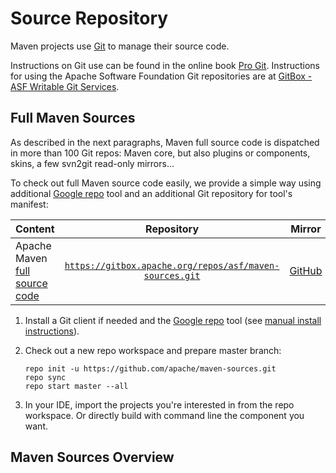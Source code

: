 <!--
Licensed to the Apache Software Foundation (ASF) under one
or more contributor license agreements.  See the NOTICE file
distributed with this work for additional information
regarding copyright ownership.  The ASF licenses this file
to you under the Apache License, Version 2.0 (the
"License"); you may not use this file except in compliance
with the License.  You may obtain a copy of the License at

http://www.apache.org/licenses/LICENSE-2.0

Unless required by applicable law or agreed to in writing,
software distributed under the License is distributed on an
"AS IS" BASIS, WITHOUT WARRANTIES OR CONDITIONS OF ANY
KIND, either express or implied.  See the License for the
specific language governing permissions and limitations
under the License.
-->

<head>
<meta name="author" content="Benjamin Bentmann" />
<title>Source Repository</title>
</head>

# Source Repository

Maven projects use [Git](http://git-scm.com/) to manage their source code.

Instructions on Git use can be found in the online book [Pro Git](http://git-scm.com/book/).
Instructions for using the Apache Software Foundation Git repositories are
at [GitBox - ASF Writable Git Services](https://git-wip-us.apache.org).

## Full Maven Sources

As described in the next paragraphs, Maven full source code is dispatched in more than 100 Git repos: Maven core, but
also plugins or components, skins, a few svn2git read-only mirrors...

To check out full Maven source code easily, we provide a simple way using
additional [Google repo](https://android.googlesource.com/tools/repo) tool and an additional Git repository for tool's
manifest:

| Content                                                                                          |                                                    Repository                                                    |                       Mirror                       |
|:-------------------------------------------------------------------------------------------------|:----------------------------------------------------------------------------------------------------------------:|:--------------------------------------------------:|
| Apache Maven [full source code](https://github.com/apache/maven-sources/blob/master/default.xml) | [`https://gitbox.apache.org/repos/asf/maven-sources.git`](https://gitbox.apache.org/repos/asf/maven-sources.git) | [GitHub](https://github.com/apache/maven-sources/) |

1. Install a Git client if needed and the [Google repo](https://android.googlesource.com/tools/repo) tool
   (see [manual install instructions](https://android.googlesource.com/tools/repo#install)).
2. Check out a new repo workspace and prepare master branch:

   ```
   repo init -u https://github.com/apache/maven-sources.git
   repo sync
   repo start master --all
   ```
3. In your IDE, import the projects you're interested in from the repo workspace.
   Or directly build with command line the component you want.

## Maven Sources Overview

<p>
   <object type="image/svg+xml" data="maven-sources/site.svg"/>
</p>
<p>
   <object type="image/svg+xml" data="maven-sources/core.svg"/>
</p>
<p>
   <object type="image/svg+xml" data="maven-sources/plugins.svg"/>
</p>
<p>
   <object type="image/svg+xml" data="maven-sources/doxia.svg"/>
</p>
<p>
   <object type="image/svg+xml" data="maven-sources/misc.svg"/>
</p>
<p>
   <object type="image/svg+xml" data="maven-sources/shared.svg"/>
</p>
<p>
   <object type="image/svg+xml" data="maven-sources/plexus.svg"/>
</p>

Each component has its own Jira project or component for issue tracking: see
the [Issue Management report](/issue-management.html) to get a summary.

## Maven Site

The sources for this site are available in a distinct Git repository.

| Content                |                                                 Repository                                                 | Mirror                                          |                            Issues                             |
|:-----------------------|:----------------------------------------------------------------------------------------------------------:|:------------------------------------------------|:-------------------------------------------------------------:|
| [Apache Maven Site](/) | [`https://gitbox.apache.org/repos/asf/maven-site.git`](https://gitbox.apache.org/repos/asf/maven-site.git) | [GitHub](https://github.com/apache/maven-site/) | [GitHub Issues](https://github.com/apache/maven-site/issues/) |

*Note*: If you want to submit small site amendments, for example correct a spelling mistake, you don't have to install Git locally.
You can simply hit the "Edit" ![Edit button](../images/accessories-text-editor.png "Edit button") button after the page's title in the breadcrumb section on the top of the page.
This will open the page's source file on GitHub, where you can edit it and easily open a pull request containing your change.

## Maven Core

The Git repository for [Maven](/ref/current/) contains a master branch which is the current development version.
There is also a branch for maven-2.2.X or maven-3.0.x.
In addition, the [integration tests for the Maven core](/core-its/) have their own repository.

| Content                                                                        | Repository                                                                                                                                   |                              Mirror                              |                                Issues                                |
|:-------------------------------------------------------------------------------|:---------------------------------------------------------------------------------------------------------------------------------------------|:----------------------------------------------------------------:|:--------------------------------------------------------------------:|
| [Apache Maven](/ref/current/)                                                  | [`https://gitbox.apache.org/repos/asf/maven.git`](https://gitbox.apache.org/repos/asf/maven.git)                                             |            [GitHub](https://github.com/apache/maven/)            |       [JIRA MNG](https://issues.apache.org/jira/projects/MNG/)       |
| [Apache Maven Core ITs](/core-its/)                                            | [`https://gitbox.apache.org/repos/asf/maven-integration-testing.git`](https://gitbox.apache.org/repos/asf/maven-integration-testing.git)     |  [GitHub](https://github.com/apache/maven-integration-testing/)  |                                 N/A                                  |
| [Apache Maven Build Cache Extension](/extensions/maven-build-cache-extension/) | [`https://gitbox.apache.org/repos/asf/maven-build-cache-extension.git`](https://gitbox.apache.org/repos/asf/maven-build-cache-extension.git) | [GitHub](https://github.com/apache/maven-build-cache-extension/) |   [JIRA MNG](https://issues.apache.org/jira/projects/MBUILDCACHE/)   |
| [Apache Maven Daemon](https://github.com/apache/maven-mvnd)                    | [`https://gitbox.apache.org/repos/asf/maven-mvnd.git`](https://gitbox.apache.org/repos/asf/maven-mvnd.git)                                   |         [GitHub](https://github.com/apache/maven-mvnd/)          |     [GitHub Issues](https://github.com/apache/maven-mvnd/issues)     |
| [Apache Maven Resolver](/resolver/)                                            | [`https://gitbox.apache.org/repos/asf/maven-resolver.git`](https://gitbox.apache.org/repos/asf/maven-resolver.git)                           |       [GitHub](https://github.com/apache/maven-resolver/)        | [JIRA MRESOLVER](https://issues.apache.org/jira/projects/MRESOLVER/) |
| [Apache Maven Resolver Ant Tasks](/resolver-ant-tasks/)                        | [`https://gitbox.apache.org/repos/asf/maven-resolver-ant-tasks.git`](https://gitbox.apache.org/repos/asf/maven-resolver-ant-tasks.git)       |  [GitHub](https://github.com/apache/maven-resolver-ant-tasks/)   | [JIRA MRESOLVER](https://issues.apache.org/jira/projects/MRESOLVER/) |
| [Apache Maven Wrapper](/wrapper/)                                              | [`https://gitbox.apache.org/repos/asf/maven-wrapper.git`](https://gitbox.apache.org/repos/asf/maven-wrapper.git)                             |        [GitHub](https://github.com/apache/maven-wrapper/)        |    [JIRA MNG](https://issues.apache.org/jira/projects/MWRAPPER/)     |

## Other Components

The source repositories for the various plugins are in Git, listed in the documentation of the respective plugin,
reachable via the [plugin index](/plugins/index.html).
There are also many shared components and subsystems with their own source repositories, mainly in Git, some in
Subversion.

### Components in Git

The components in Git are shown in the following table.

| Content                                                                                                                             | Repository                                                                                                                             |                            Mirror                             |                                 Issues                                  |
|:------------------------------------------------------------------------------------------------------------------------------------|:---------------------------------------------------------------------------------------------------------------------------------------|:-------------------------------------------------------------:|:-----------------------------------------------------------------------:|
| [Apache Maven Archetype](/archetype/)                                                                                               | [`https://gitbox.apache.org/repos/asf/maven-archetype.git`](https://gitbox.apache.org/repos/asf/maven-archetype.git)                   |     [GitHub](https://github.com/apache/maven-archetype/)      |    [GitHub Issues](https://github.com/apache/maven-archetype/issues)    |
| [Apache Maven Archetypes](/archetypes/)                                                                                             | [`https://gitbox.apache.org/repos/asf/maven-archetypes.git`](https://gitbox.apache.org/repos/asf/maven-archetypes.git)                 |     [GitHub](https://github.com/apache/maven-archetypes/)     | [JIRA MARCHETYPES](https://issues.apache.org/jira/projects/MARCHETYPES) |
| [Apache Maven Artifact Resolver](/resolver/)                                                                                        | [`https://gitbox.apache.org/repos/asf/maven-resolver.git`](https://gitbox.apache.org/repos/asf/maven-resolver.git)                     |      [GitHub](https://github.com/apache/maven-resolver/)      |  [JIRA MRESOLVER](https://issues.apache.org/jira/projects/MRESOLVER/)   |
| [Apache Maven Artifact Resolver Ant Tasks](/resolver-ant-tasks/)                                                                    | [`https://gitbox.apache.org/repos/asf/maven-resolver-ant-tasks.git`](https://gitbox.apache.org/repos/asf/maven-resolver-ant-tasks.git) | [GitHub](https://github.com/apache/maven-resolver-ant-tasks/) |  [JIRA MRESOLVER](https://issues.apache.org/jira/projects/MRESOLVER/)   |
| [Apache Maven Distribution Checking Tool](https://ci-maven.apache.org/job/Maven/job/maven-box/job/maven-dist-tool/job/master/site/) | [`https://gitbox.apache.org/repos/asf/maven-dist-tool.git`](https://gitbox.apache.org/repos/asf/maven-dist-tool.git)                   |     [GitHub](https://github.com/apache/maven-dist-tool/)      |    [GitHub Issues](https://github.com/apache/maven-dist-tool/issues)    |
| [Apache Maven Enforcer](/enforcer/)                                                                                                 | [`https://gitbox.apache.org/repos/asf/maven-enforcer.git`](https://gitbox.apache.org/repos/asf/maven-enforcer.git)                     |      [GitHub](https://github.com/apache/maven-enforcer/)      |  [JIRA MENFORCER](https://issues.apache.org/jira/projects/MENFORCER/)   |
| [Apache Maven JXR](/jxr/)                                                                                                           | [`https://gitbox.apache.org/repos/asf/maven-jxr.git`](https://gitbox.apache.org/repos/asf/maven-jxr.git)                               |        [GitHub](https://github.com/apache/maven-jxr/)         |        [JIRA JXR](https://issues.apache.org/jira/projects/JXR/)         |
| [Apache Maven Indexer](/maven-indexer/)                                                                                             | [`https://gitbox.apache.org/repos/asf/maven-indexer.git`](https://gitbox.apache.org/repos/asf/maven-indexer.git)                       |      [GitHub](https://github.com/apache/maven-indexer/)       |   [JIRA MINDEXER](https://issues.apache.org/jira/projects/MINDEXER/)    |
| [Apache Maven Plugin Testing](/plugin-testing/)                                                                                     | [`https://gitbox.apache.org/repos/asf/maven-plugin-testing.git`](https://gitbox.apache.org/repos/asf/maven-plugin-testing.git)         |   [GitHub](https://github.com/apache/maven-plugin-testing/)   | [GitHub Issues](https://github.com/apache/maven-plugin-testing/issues)  |
| [Apache Maven Plugin Tools](/plugin-tools/)                                                                                         | [`https://gitbox.apache.org/repos/asf/maven-plugin-tools.git`](https://gitbox.apache.org/repos/asf/maven-plugin-tools.git)             |    [GitHub](https://github.com/apache/maven-plugin-tools/)    |    [JIRA MPLUGIN](https://issues.apache.org/jira/projects/MPLUGIN/)     |
| [Apache Maven Release](/maven-release/) (Release api and plugin)                                                                    | [`https://gitbox.apache.org/repos/asf/maven-release.git`](https://gitbox.apache.org/repos/asf/maven-release.git)                       |      [GitHub](https://github.com/apache/maven-release/)       |   [JIRA MRELEASE](https://issues.apache.org/jira/projects/MRELEASE/)    |
| [Apache Maven SCM](/scm/)                                                                                                           | [`https://gitbox.apache.org/repos/asf/maven-scm.git`](https://gitbox.apache.org/repos/asf/maven-scm.git)                               |        [GitHub](https://github.com/apache/maven-scm/)         |        [JIRA SCM](https://issues.apache.org/jira/projects/SCM/)         |
| [Apache Maven Surefire](/surefire/)                                                                                                 | [`https://gitbox.apache.org/repos/asf/maven-surefire.git`](https://gitbox.apache.org/repos/asf/maven-surefire.git)                     |      [GitHub](https://github.com/apache/maven-surefire/)      |   [JIRA SUREFIRE](https://issues.apache.org/jira/projects/SUREFIRE/)    |
| [Apache Maven Wagon](/wagon/)                                                                                                       | [`https://gitbox.apache.org/repos/asf/maven-wagon.git`](https://gitbox.apache.org/repos/asf/maven-wagon.git)                           |       [GitHub](https://github.com/apache/maven-wagon/)        |      [JIRA WAGON](https://issues.apache.org/jira/projects/WAGON/)       |

#### Plugins

| Content                                                                                 | Repository                                                                                                                                               |                                 Mirror                                 |                                       Issues                                        |
|:----------------------------------------------------------------------------------------|:---------------------------------------------------------------------------------------------------------------------------------------------------------|:----------------------------------------------------------------------:|:-----------------------------------------------------------------------------------:|
| [Apache Maven ACR Plugin](/plugins/maven-acr-plugin/)                                   | [`https://gitbox.apache.org/repos/asf/maven-acr-plugin.git`](https://gitbox.apache.org/repos/asf/maven-acr-plugin.git)                                   |         [GitHub](https://github.com/apache/maven-acr-plugin/)          |         [GitHub Issues](https://github.com/apache/maven-acr-plugin/issues)          |
| [Apache Maven AntRun Plugin](/plugins/maven-antrun-plugin/)                             | [`https://gitbox.apache.org/repos/asf/maven-antrun-plugin.git`](https://gitbox.apache.org/repos/asf/maven-antrun-plugin.git)                             |        [GitHub](https://github.com/apache/maven-antrun-plugin/)        |           [JIRA MANTRUN](https://issues.apache.org/jira/projects/MANTRUN)           |
| [Apache Maven Assembly Plugin](/plugins/maven-assembly-plugin/)                         | [`https://gitbox.apache.org/repos/asf/maven-assembly-plugin.git`](https://gitbox.apache.org/repos/asf/maven-assembly-plugin.git)                         |       [GitHub](https://github.com/apache/maven-assembly-plugin/)       |         [JIRA MASSEMBLY](https://issues.apache.org/jira/projects/MASSEMBLY)         |
| [Apache Maven Changelog Plugin](/plugins/maven-changelog-plugin/)                       | [`https://gitbox.apache.org/repos/asf/maven-changelog-plugin.git`](https://gitbox.apache.org/repos/asf/maven-changelog-plugin.git)                       |      [GitHub](https://github.com/apache/maven-changelog-plugin/)       |        [JIRA MCHANGELOG](https://issues.apache.org/jira/projects/MCHANGELOG)        |
| [Apache Maven Changes Plugin](/plugins/maven-changes-plugin/)                           | [`https://gitbox.apache.org/repos/asf/maven-changes-plugin.git`](https://gitbox.apache.org/repos/asf/maven-changes-plugin.git)                           |       [GitHub](https://github.com/apache/maven-changes-plugin/)        |         [JIRA MACHANGES](https://issues.apache.org/jira/projects/MACHANGES)         |
| [Apache Maven Checkstyle Plugin](/plugins/maven-checkstyle-plugin/)                     | [`https://gitbox.apache.org/repos/asf/maven-checkstyle-plugin.git`](https://gitbox.apache.org/repos/asf/maven-checkstyle-plugin.git)                     |      [GitHub](https://github.com/apache/maven-checkstyle-plugin/)      |       [JIRA MCHECKSTYLE](https://issues.apache.org/jira/projects/MCHECKSTYLE)       |
| [Apache Maven Clean Plugin](/plugins/maven-clean-plugin/)                               | [`https://gitbox.apache.org/repos/asf/maven-clean-plugin.git`](https://gitbox.apache.org/repos/asf/maven-clean-plugin.git)                               |        [GitHub](https://github.com/apache/maven-clean-plugin/)         |        [GitHub Issues](https://github.com/apache/maven-clean-plugin/issues)         |
| [Apache Maven Compiler Plugin](/plugins/maven-compiler-plugin/)                         | [`https://gitbox.apache.org/repos/asf/maven-compiler-plugin.git`](https://gitbox.apache.org/repos/asf/maven-compiler-plugin.git)                         |       [GitHub](https://github.com/apache/maven-compiler-plugin/)       |       [GitHub Issues](https://github.com/apache/maven-compiler-plugin/issues)       |
| [Apache Maven Dependency Plugin](/plugins/maven-dependency-plugin/)                     | [`https://gitbox.apache.org/repos/asf/maven-dependency-plugin.git`](https://gitbox.apache.org/repos/asf/maven-dependency-plugin.git)                     |      [GitHub](https://github.com/apache/maven-dependency-plugin/)      |              [JIRA MDEP](https://issues.apache.org/jira/projects/MDEP)              |
| [Apache Maven Deploy Plugin](/plugins/maven-deploy-plugin/)                             | [`https://gitbox.apache.org/repos/asf/maven-deploy-plugin.git`](https://gitbox.apache.org/repos/asf/maven-deploy-plugin.git)                             |        [GitHub](https://github.com/apache/maven-deploy-plugin/)        |        [GitHub Issues](https://github.com/apache/maven-deploy-plugin/issues)        |
| [Apache Maven DOAP Plugin](/plugins/maven-doap-plugin/)                                 | [`https://gitbox.apache.org/repos/asf/maven-doap-plugin.git`](https://gitbox.apache.org/repos/asf/maven-doap-plugin.git)                                 |         [GitHub](https://github.com/apache/maven-doap-plugin/)         |             [JIRA MDOAP](https://issues.apache.org/jira/projects/MDOAP)             |
| [Apache Maven EAR Plugin](/plugins/maven-ear-plugin/)                                   | [`https://gitbox.apache.org/repos/asf/maven-ear-plugin.git`](https://gitbox.apache.org/repos/asf/maven-ear-plugin.git)                                   |         [GitHub](https://github.com/apache/maven-ear-plugin/)          |         [GitHub Issues](https://github.com/apache/maven-ear-plugin/issues)          |
| [Apache Maven EJB Plugin](/plugins/maven-ejb-plugin/)                                   | [`https://gitbox.apache.org/repos/asf/maven-ejb-plugin.git`](https://gitbox.apache.org/repos/asf/maven-ejb-plugin.git)                                   |         [GitHub](https://github.com/apache/maven-ejb-plugin/)          |         [GitHub Issues](https://github.com/apache/maven-ejb-plugin/issues)          |
| [Apache Maven GPG Plugin](/plugins/maven-gpg-plugin/)                                   | [`https://gitbox.apache.org/repos/asf/maven-gpg-plugin.git`](https://gitbox.apache.org/repos/asf/maven-gpg-plugin.git)                                   |         [GitHub](https://github.com/apache/maven-gpg-plugin/)          |              [JIRA MGPG](https://issues.apache.org/jira/projects/MGPG)              |
| [Apache Maven Help Plugin](/plugins/maven-help-plugin/)                                 | [`https://gitbox.apache.org/repos/asf/maven-help-plugin.git`](https://gitbox.apache.org/repos/asf/maven-help-plugin.git)                                 |         [GitHub](https://github.com/apache/maven-help-plugin/)         |               [JIRA MPH](https://issues.apache.org/jira/projects/MPH)               |
| [Apache Maven Install Plugin](/plugins/maven-install-plugin/)                           | [`https://gitbox.apache.org/repos/asf/maven-install-plugin.git`](https://gitbox.apache.org/repos/asf/maven-install-plugin.git)                           |       [GitHub](https://github.com/apache/maven-install-plugin/)        |       [GitHub Issues](https://github.com/apache/maven-install-plugin/isuess)        |
| [Apache Maven Invoker Plugin](/plugins/maven-invoker-plugin/)                           | [`https://gitbox.apache.org/repos/asf/maven-invoker-plugin.git`](https://gitbox.apache.org/repos/asf/maven-invoker-plugin.git)                           |       [GitHub](https://github.com/apache/maven-invoker-plugin/)        |          [JIRA MINVOKER](https://issues.apache.org/jira/projects/MINVOKER)          |
| [Apache Maven JAR Plugin](/plugins/maven-jar-plugin/)                                   | [`https://gitbox.apache.org/repos/asf/maven-jar-plugin.git`](https://gitbox.apache.org/repos/asf/maven-jar-plugin.git)                                   |         [GitHub](https://github.com/apache/maven-jar-plugin/)          |         [GitHub Issues](https://github.com/apache/maven-jar-plugin/issues)          |
| [Apache Maven Jarsigner Plugin](/plugins/maven-jarsigner-plugin/)                       | [`https://gitbox.apache.org/repos/asf/maven-jarsigner-plugin.git`](https://gitbox.apache.org/repos/asf/maven-jarsigner-plugin.git)                       |      [GitHub](https://github.com/apache/maven-jarsigner-plugin/)       |        [JIRA MJARSIGNER](https://issues.apache.org/jira/projects/MJARSIGNER)        |
| [Apache Maven Javadoc Plugin](/plugins/maven-javadoc-plugin/)                           | [`https://gitbox.apache.org/repos/asf/maven-javadoc-plugin.git`](https://gitbox.apache.org/repos/asf/maven-javadoc-plugin.git)                           |       [GitHub](https://github.com/apache/maven-javadoc-plugin/)        |          [JIRA MJAVADOC](https://issues.apache.org/jira/projects/MJAVADOC)          |
| [Apache Maven JDepRScan Plugin](/plugins/maven-jdeprscan-plugin/)                       | [`https://gitbox.apache.org/repos/asf/maven-jdeprscan-plugin.git`](https://gitbox.apache.org/repos/asf/maven-jdeprscan-plugin.git)                       |      [GitHub](https://github.com/apache/maven-jdeprscan-plugin/)       |        [JIRA MJDEPRSCAN](https://issues.apache.org/jira/projects/MJDEPRSCAN)        |
| [Apache Maven JDeps Plugin](/plugins/maven-jdeps-plugin/)                               | [`https://gitbox.apache.org/repos/asf/maven-jdeps-plugin.git`](https://gitbox.apache.org/repos/asf/maven-jdeps-plugin.git)                               |        [GitHub](https://github.com/apache/maven-jdeps-plugin/)         |            [JIRA MJDEPS](https://issues.apache.org/jira/projects/MJDEPS)            |
| [Apache Maven JLink Plugin](/plugins/maven-jlink-plugin/)                               | [`https://gitbox.apache.org/repos/asf/maven-jlink-plugin.git`](https://gitbox.apache.org/repos/asf/maven-jlink-plugin.git)                               |        [GitHub](https://github.com/apache/maven-jlink-plugin/)         |        [GitHub Issues](https://github.com/apache/maven-jlink-plugin/issues)         |
| [Apache Maven JMod Plugin](/plugins/maven-jmod-plugin/)                                 | [`https://gitbox.apache.org/repos/asf/maven-jmod-plugin.git`](https://gitbox.apache.org/repos/asf/maven-jmod-plugin.git)                                 |         [GitHub](https://github.com/apache/maven-jmod-plugin/)         |         [GitHub Issues](https://github.com/apache/maven-jmod-plugin/issues)         |
| [Apache Maven Linkcheck Plugin](/plugins/maven-linkcheck-plugin/)                       | [`https://gitbox.apache.org/repos/asf/maven-linkcheck-plugin.git`](https://gitbox.apache.org/repos/asf/maven-linkcheck-plugin.git)                       |      [GitHub](https://github.com/apache/maven-linkcheck-plugin/)       |        [JIRA MLINKCHECK](https://issues.apache.org/jira/projects/MLINKCHECK)        |
| [Apache Maven PMD Plugin](/plugins/maven-pmd-plugin/)                                   | [`https://gitbox.apache.org/repos/asf/maven-pmd-plugin.git`](https://gitbox.apache.org/repos/asf/maven-pmd-plugin.git)                                   |         [GitHub](https://github.com/apache/maven-pmd-plugin/)          |         [GitHub Issues](https://github.com/apache/maven-pmd-plugin/issues)          |
| [Apache Maven Project Info Reports Plugin](/plugins/maven-project-info-reports-plugin/) | [`https://gitbox.apache.org/repos/asf/maven-project-info-reports-plugin.git`](https://gitbox.apache.org/repos/asf/maven-project-info-reports-plugin.git) | [GitHub](https://github.com/apache/maven-project-info-reports-plugin/) | [GitHub Issues](https://github.com/apache/maven-project-info-reports-plugin/issues) |
| [Apache Maven RAR Plugin](/plugins/maven-rar-plugin/)                                   | [`https://gitbox.apache.org/repos/asf/maven-rar-plugin.git`](https://gitbox.apache.org/repos/asf/maven-rar-plugin.git)                                   |         [GitHub](https://github.com/apache/maven-rar-plugin/)          |         [GitHub Issues](https://github.com/apache/maven-rar-plugin/issues)          |
| [Apache Maven Remote Resources Plugin](/plugins/maven-remote-resources-plugin/)         | [`https://gitbox.apache.org/repos/asf/maven-remote-resources-plugin.git`](https://gitbox.apache.org/repos/asf/maven-remote-resources-plugin.git)         |   [GitHub](https://github.com/apache/maven-remote-resources-plugin/)   |       [JIRA MRRESOURCES](https://issues.apache.org/jira/projects/MRRESOURCES)       |
| [Apache Maven Resources Plugin](/plugins/maven-resources-plugin/)                       | [`https://gitbox.apache.org/repos/asf/maven-resources-plugin.git`](https://gitbox.apache.org/repos/asf/maven-resources-plugin.git)                       |      [GitHub](https://github.com/apache/maven-resources-plugin/)       |      [GitHub Issues](https://github.com/apache/maven-resources-plugin/issues)       |
| [Apache Maven SCM Publish Plugin](/plugins/maven-scm-publish-plugin/)                   | [`https://gitbox.apache.org/repos/asf/maven-scm-publish-plugin.git`](https://gitbox.apache.org/repos/asf/maven-scm-publish-plugin.git)                   |     [GitHub](https://github.com/apache/maven-scm-publish-plugin/)      |               [JIRA SCM](https://issues.apache.org/jira/projects/SCM)               |
| [Apache Maven Scripting Plugin](/plugins/maven-scripting-plugin/)                       | [`https://gitbox.apache.org/repos/asf/maven-scripting-plugin.git`](https://gitbox.apache.org/repos/asf/maven-scripting-plugin.git)                       |      [GitHub](https://github.com/apache/maven-scripting-plugin/)       |        [JIRA MSCRIPTING](https://issues.apache.org/jira/projects/MSCRIPTING)        |
| [Apache Maven Shade Plugin](/plugins/maven-shade-plugin/)                               | [`https://gitbox.apache.org/repos/asf/maven-shade-plugin.git`](https://gitbox.apache.org/repos/asf/maven-shade-plugin.git)                               |        [GitHub](https://github.com/apache/maven-shade-plugin/)         |        [GitHub Issues](https://github.com/apache/maven-shade-plugin/issues)         |
| [Apache Maven Site Plugin](/plugins/maven-site-plugin/)                                 | [`https://gitbox.apache.org/repos/asf/maven-site-plugin.git`](https://gitbox.apache.org/repos/asf/maven-site-plugin.git)                                 |         [GitHub](https://github.com/apache/maven-site-plugin/)         |             [JIRA MSITE](https://issues.apache.org/jira/projects/MSITE)             |
| [Apache Maven Source Plugin](/plugins/maven-source-plugin/)                             | [`https://gitbox.apache.org/repos/asf/maven-source-plugin.git`](https://gitbox.apache.org/repos/asf/maven-source-plugin.git)                             |        [GitHub](https://github.com/apache/maven-source-plugin/)        |          [JIRA MSOURCES](https://issues.apache.org/jira/projects/MSOURCES)          |
| [Apache Maven Stage Plugin](/plugins/maven-stage-plugin/)                               | [`https://gitbox.apache.org/repos/asf/maven-stage-plugin.git`](https://gitbox.apache.org/repos/asf/maven-stage-plugin.git)                               |        [GitHub](https://github.com/apache/maven-stage-plugin/)         |            [JIRA MSTAGE](https://issues.apache.org/jira/projects/MSTAGE)            |
| [Apache Maven Toolchains Plugin](/plugins/maven-toolchains-plugin/)                     | [`https://gitbox.apache.org/repos/asf/maven-toolchains-plugin.git`](https://gitbox.apache.org/repos/asf/maven-toolchains-plugin.git)                     |      [GitHub](https://github.com/apache/maven-toolchains-plugin/)      |       [JIRA MTOOLCHAINS](https://issues.apache.org/jira/projects/MTOOLCHAINS)       |
| [Apache Maven Verifier Plugin](/plugins/maven-verifier-plugin/)                         | [`https://gitbox.apache.org/repos/asf/maven-verifier-plugin.git`](https://gitbox.apache.org/repos/asf/maven-verifier-plugin.git)                         |       [GitHub](https://github.com/apache/maven-verifier-plugin/)       |         [JIRA MVERIFIER](https://issues.apache.org/jira/projects/MVERIFIER)         |
| [Apache Maven WAR Plugin](/plugins/maven-war-plugin/)                                   | [`https://gitbox.apache.org/repos/asf/maven-war-plugin.git`](https://gitbox.apache.org/repos/asf/maven-war-plugin.git)                                   |         [GitHub](https://github.com/apache/maven-war-plugin/)          |         [GitHub Issues](https://github.com/apache/maven-war-plugin/issues)          |

#### Parent POMs

| Content                                              | Repository                                                                                                                         |                           Mirror                            |                                  Issues                                  |
|:-----------------------------------------------------|:-----------------------------------------------------------------------------------------------------------------------------------|:-----------------------------------------------------------:|:------------------------------------------------------------------------:|
| [Apache Parent POM](/pom/asf/)                       | [`https://gitbox.apache.org/repos/asf/maven-apache-parent.git`](https://gitbox.apache.org/repos/asf/maven-apache-parent.git)       |  [GitHub](https://github.com/apache/maven-apache-parent/)   |  [GitHub Issues](https://github.com/apache/maven-apache-parent/issues)   |
| [Apache Maven Parent POMs](/pom/maven/)              | [`https://gitbox.apache.org/repos/asf/maven-parent.git`](https://gitbox.apache.org/repos/asf/maven-parent.git)                     |      [GitHub](https://github.com/apache/maven-parent/)      |      [GitHub Issues](https://github.com/apache/maven-parent/issues)      |
| [Apache Resource Bundles](/apache-resource-bundles/) | [`https://gitbox.apache.org/repos/asf/maven-apache-resources.git`](https://gitbox.apache.org/repos/asf/maven-apache-resources.git) | [GitHub](https://github.com/apache/maven-apache-resources/) | [GitHub Issues](https://github.com/apache/maven-apache-resources/issues) |

#### Shared Components

| Content                                                                       | Repository                                                                                                                                       |                               Mirror                               |                                  Issues                                  |
|:------------------------------------------------------------------------------|:-------------------------------------------------------------------------------------------------------------------------------------------------|:------------------------------------------------------------------:|:------------------------------------------------------------------------:|
| [Apache Maven Archiver](/shared/maven-archiver/)                              | [`https://gitbox.apache.org/repos/asf/maven-archiver.git`](https://gitbox.apache.org/repos/asf/maven-archiver.git)                               |        [GitHub](https://github.com/apache/maven-archiver/)         |     [JIRA MSHARED](https://issues.apache.org/jira/projects/MSHARED)      |
| [Apache Maven Artifact Resolver](/shared/maven-artifact-resolver/)            | [`https://gitbox.apache.org/repos/asf/maven-artifact-resolver.git`](https://gitbox.apache.org/repos/asf/maven-artifact-resolver.git)             |    [GitHub](https://github.com/apache/maven-artifact-resolver/)    |   [JIRA MRESOLVER](https://issues.apache.org/jira/projects/MRESOLVER)    |
| [Apache Maven Artifact Transfer](/shared/maven-artifact-transfer/)            | [`https://gitbox.apache.org/repos/asf/maven-artifact-transfer.git`](https://gitbox.apache.org/repos/asf/maven-artifact-transfer.git)             |    [GitHub](https://github.com/apache/maven-artifact-transfer/)    |     [JIRA MSHARED](https://issues.apache.org/jira/projects/MSHARED)      |
| [Apache MavenCommon Artifact Filters](/shared/maven-common-artifact-filters/) | [`https://gitbox.apache.org/repos/asf/maven-common-artifact-filters.git`](https://gitbox.apache.org/repos/asf/maven-common-artifact-filters.git) | [GitHub](https://github.com/apache/maven-common-artifact-filters/) |     [JIRA MSHARED](https://issues.apache.org/jira/projects/MSHARED)      |
| [Apache Maven Dependency Analyzer](/shared/maven-dependency-analyzer/)        | [`https://gitbox.apache.org/repos/asf/maven-dependency-analyzer.git`](https://gitbox.apache.org/repos/asf/maven-dependency-analyzer.git)         |   [GitHub](https://github.com/apache/maven-dependency-analyzer/)   |     [JIRA MSHARED](https://issues.apache.org/jira/projects/MSHARED)      |
| [Apache Maven Dependency Tree](/shared/maven-dependency-tree/)                | [`https://gitbox.apache.org/repos/asf/maven-dependency-tree.git`](https://gitbox.apache.org/repos/asf/maven-dependency-tree.git)                 |     [GitHub](https://github.com/apache/maven-dependency-tree/)     |     [JIRA MSHARED](https://issues.apache.org/jira/projects/MSHARED)      |
| [Apache Maven Filtering](/shared/maven-filtering/)                            | [`https://gitbox.apache.org/repos/asf/maven-filtering.git`](https://gitbox.apache.org/repos/asf/maven-filtering.git)                             |        [GitHub](https://github.com/apache/maven-filtering/)        |     [JIRA MSHARED](https://issues.apache.org/jira/projects/MSHARED)      |
| [Apache Maven Invoker](/shared/maven-invoker/)                                | [`https://gitbox.apache.org/repos/asf/maven-invoker.git`](https://gitbox.apache.org/repos/asf/maven-invoker.git)                                 |         [GitHub](https://github.com/apache/maven-invoker/)         |     [JIRA MSHARED](https://issues.apache.org/jira/projects/MSHARED)      |
| [Apache Maven Jarsigner](/shared/maven-jarsigner/)                            | [`https://gitbox.apache.org/repos/asf/maven-jarsigner.git`](https://gitbox.apache.org/repos/asf/maven-jarsigner.git)                             |        [GitHub](https://github.com/apache/maven-jarsigner/)        |     [JIRA MSHARED](https://issues.apache.org/jira/projects/MSHARED)      |
| [Apache Maven Mapping](/shared/maven-mapping/)                                | [`https://gitbox.apache.org/repos/asf/maven-mapping.git`](https://gitbox.apache.org/repos/asf/maven-mapping.git)                                 |         [GitHub](https://github.com/apache/maven-mapping/)         |     [JIRA MSHARED](https://issues.apache.org/jira/projects/MSHARED)      |
| [Apache Maven Project Utils](/shared/maven-project-utils/)                    | [`https://gitbox.apache.org/repos/asf/maven-project-utils.git`](https://gitbox.apache.org/repos/asf/maven-project-utils.git)                     |      [GitHub](https://github.com/apache/maven-project-utils/)      |     [JIRA MSHARED](https://issues.apache.org/jira/projects/MSHARED)      |
| [Apache Maven Reporting API](/shared/maven-reporting-api/)                    | [`https://gitbox.apache.org/repos/asf/maven-reporting-api.git`](https://gitbox.apache.org/repos/asf/maven-reporting-api.git)                     |      [GitHub](https://github.com/apache/maven-reporting-api/)      |     [JIRA MSHARED](https://issues.apache.org/jira/projects/MSHARED)      |
| [Apache Maven Reporting Executor](/shared/maven-reporting-exec/)              | [`https://gitbox.apache.org/repos/asf/maven-reporting-exec.git`](https://gitbox.apache.org/repos/asf/maven-reporting-exec.git)                   |     [GitHub](https://github.com/apache/maven-reporting-exec/)      |     [JIRA MSHARED](https://issues.apache.org/jira/projects/MSHARED)      |
| [Apache Maven Reporting Implementation](/shared/maven-reporting-impl/)        | [`https://gitbox.apache.org/repos/asf/maven-reporting-impl.git`](https://gitbox.apache.org/repos/asf/maven-reporting-impl.git)                   |     [GitHub](https://github.com/apache/maven-reporting-impl/)      |     [JIRA MSHARED](https://issues.apache.org/jira/projects/MSHARED)      |
| [Apache Maven Script Interpreter](/shared/maven-script-interpreter/)          | [`https://gitbox.apache.org/repos/asf/maven-script-interpreter.git`](https://gitbox.apache.org/repos/asf/maven-script-interpreter.git)           |   [GitHub](https://github.com/apache/maven-script-interpreter/)    |     [JIRA MSHARED](https://issues.apache.org/jira/projects/MSHARED)      |
| [Apache Maven Shared Incremental](/shared/maven-shared-incremental/)          | [`https://gitbox.apache.org/repos/asf/maven-shared-incremental.git`](https://gitbox.apache.org/repos/asf/maven-shared-incremental.git)           |   [GitHub](https://github.com/apache/maven-shared-incremental/)    |     [JIRA MSHARED](https://issues.apache.org/jira/projects/MSHARED)      |
| [Apache Maven Shared IO](/shared/maven-shared-io/)                            | [`https://gitbox.apache.org/repos/asf/maven-shared-io.git`](https://gitbox.apache.org/repos/asf/maven-shared-io.git)                             |        [GitHub](https://github.com/apache/maven-shared-io/)        |     [JIRA MSHARED](https://issues.apache.org/jira/projects/MSHARED)      |
| [Apache Maven Shared Jar](/shared/maven-shared-jar/)                          | [`https://gitbox.apache.org/repos/asf/maven-shared-jar.git`](https://gitbox.apache.org/repos/asf/maven-shared-jar.git)                           |       [GitHub](https://github.com/apache/maven-shared-jar/)        |     [JIRA MSHARED](https://issues.apache.org/jira/projects/MSHARED)      |
| [Apache Maven Shared Resources](/shared/maven-shared-resources/)              | [`https://gitbox.apache.org/repos/asf/maven-shared-resources.git`](https://gitbox.apache.org/repos/asf/maven-shared-resources.git)               |    [GitHub](https://github.com/apache/maven-shared-resources/)     | [GitHub Isuess](https://github.com/apache/maven-shared-resources/issues) |
| [Apache Maven Shared Utils](/shared/maven-shared-utils/)                      | [`https://gitbox.apache.org/repos/asf/maven-shared-utils.git`](https://gitbox.apache.org/repos/asf/maven-shared-utils.git)                       |      [GitHub](https://github.com/apache/maven-shared-utils/)       |     [JIRA MSHARED](https://issues.apache.org/jira/projects/MSHARED)      |
| [Apache Maven Verifier](/shared/maven-verifier/)                              | [`https://gitbox.apache.org/repos/asf/maven-verifier.git`](https://gitbox.apache.org/repos/asf/maven-verifier.git)                               |        [GitHub](https://github.com/apache/maven-verifier/)         |     [JIRA MSHARED](https://issues.apache.org/jira/projects/MSHARED)      |

#### Shared Components

| Content                                                 | Repository                                                                                                                 |                         Mirror                          |                               Issues                                |
|:--------------------------------------------------------|:---------------------------------------------------------------------------------------------------------------------------|:-------------------------------------------------------:|:-------------------------------------------------------------------:|
| [Apache Maven Default Skin](/skins/maven-default-skin/) | [`https://gitbox.apache.org/repos/asf/maven-default-skin.git`](https://gitbox.apache.org/repos/asf/maven-default-skin.git) | [GitHub](https://github.com/apache/maven-default-skin/) |    [JIRA MSKINS](https://issues.apache.org/jira/projects/MSKINS)    |
| [Apache Maven Fluido Skin](/skins/maven-fluido-skin/)   | [`https://gitbox.apache.org/repos/asf/maven-fluido-skin.git`](https://gitbox.apache.org/repos/asf/maven-fluido-skin.git)   | [GitHub](https://github.com/apache/maven-fluido-skin/)  | [GitHub Issues](https://github.com/apache/maven-fluido-skin/issues) |

#### Components in Subversion

Everything in Subversion can be checked-out from a single entry point, referencing each part through svn:externals
[`https://svn.apache.org/repos/asf/maven/trunks/`](https://svn.apache.org/repos/asf/maven/trunks/).

You can also check out every component separately. The components in Subversion are:

| Content                                                                  | Repository                                                                                                    |                       Mirror                       |
|:-------------------------------------------------------------------------|:--------------------------------------------------------------------------------------------------------------|:--------------------------------------------------:|
| Maven Project (mainly KEYS)                                              | [`https://svn.apache.org/viewvc/maven/project`](https://svn.apache.org/repos/asf/maven/project/)              |                                                    |
| Maven Sandbox                                                            | [`https://svn.apache.org/viewvc/maven/sandbox/trunk/`](https://svn.apache.org/repos/asf/maven/sandbox/trunk/) | [GitHub](https://github.com/apache/maven-sandbox/) |
| A variety of other subsystems (including obsolete trees replaced by git) | [`https://svn.apache.org/viewvc/maven/`](https://svn.apache.org/repos/asf/maven/)                             |                                                    |

